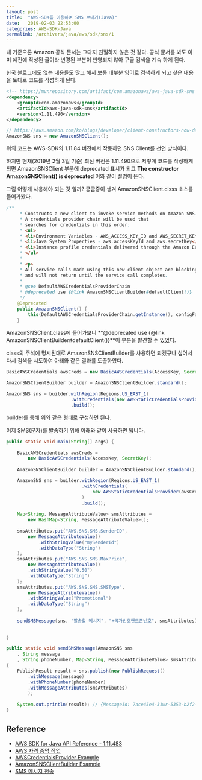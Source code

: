 ```yaml
---
layout: post
title:  "AWS-SDK를 이용하여 SMS 보내기(Java)"
date:   2019-02-03 22:53:00
categories: AWS-SDK-Java
permalink: /archivers/java/aws/sdk/sns/1
---
```


내 기준으론 Amazon 공식 문서는 그다지 친절하지 않은 것 같다.
공식 문서를 봐도 이미 예전에 작성된 글이라 변경된 부분이 반영되지 않아 구글 검색을 계속 하게 된다.

한국 블로그에도 없는 내용들도 많고 해서 보통 대부분 영어로 검색하게 되고 찾은 내용을 토대로 코드를 작성하게 된다.  

```xml
<!-- https://mvnrepository.com/artifact/com.amazonaws/aws-java-sdk-sns -->
<dependency>
    <groupId>com.amazonaws</groupId>
    <artifactId>aws-java-sdk-sns</artifactId>
    <version>1.11.490</version>
</dependency>
```  

  

```java
// https://aws.amazon.com/ko/blogs/developer/client-constructors-now-deprecated/
AmazonSNS sns = new AmazonSNSClient();
```
위의 코드는 AWS-SDK의 1.11.84 버전에서 작동하던 SNS Client를 선언 방식이다.

하지만 현재(2019년 2월 3일 기준) 최신 버전은 1.11.490으로 저렇게 코드를 작성하게 되면
AmazonSNSClient 부분에 deprecated 표시가 되고 **The constructor AmazonSNSClient() is deprecated** 이와 같이 설명이 뜬다.

그럼 어떻게 사용해야 되는 것 일까? 궁금증이 생겨 AmazonSNSClient.clsss 소스를 들어가봤다.

```java
/**
     * Constructs a new client to invoke service methods on Amazon SNS. 
     * A credentials provider chain will be used that
     * searches for credentials in this order:
     * <ul>
     * <li>Environment Variables - AWS_ACCESS_KEY_ID and AWS_SECRET_KEY</li>
     * <li>Java System Properties - aws.accessKeyId and aws.secretKey</li>
     * <li>Instance profile credentials delivered through the Amazon EC2 metadata service</li>
     * </ul>
     *
     * <p>
     * All service calls made using this new client object are blocking, 
     * and will not return until the service call completes.
     *
     * @see DefaultAWSCredentialsProviderChain
     * @deprecated use {@link AmazonSNSClientBuilder#defaultClient()}
     */
    @Deprecated
    public AmazonSNSClient() {
        this(DefaultAWSCredentialsProviderChain.getInstance(), configFactory.getConfig());
    }
```
AmazonSNSClient.class에 들어가보니 **@deprecated use {@link AmazonSNSClientBuilder#defaultClient()}**이 부분을 발견할 수 있었다. 

class의 주석에 명시된대로 AmazonSNSClientBuilder를 사용하면 되겠구나 싶어서 다시 검색을 시도하여 아래와 같은 결과를 도출하였다.

```java
BasicAWSCredentials awsCreds = new BasicAWSCredentials(AccessKey, SecretKey);
        
AmazonSNSClientBuilder builder = AmazonSNSClientBuilder.standard();

AmazonSNS sns = builder.withRegion(Regions.US_EAST_1)
                        .withCredentials(new AWSStaticCredentialsProvider(awsCreds))
                        .build();
```
builder를 통해 위와 같은 형태로 구성하면 된다.  

이제 SMS(문자)를 발송하기 위해 아래와 같이 사용하면 됩니다.

```java
public static void main(String[] args) {
        
    BasicAWSCredentials awsCreds = 
        new BasicAWSCredentials(AccessKey, SecretKey);
    
    AmazonSNSClientBuilder builder = AmazonSNSClientBuilder.standard();

    AmazonSNS sns = builder.withRegion(Regions.US_EAST_1)
                            .withCredentials(
                                new AWSStaticCredentialsProvider(awsCreds)
                            )
                            .build();
    
    Map<String, MessageAttributeValue> smsAttributes = 
        new HashMap<String, MessageAttributeValue>();
    
    smsAttributes.put("AWS.SNS.SMS.SenderID", 
        new MessageAttributeValue()
            .withStringValue("mySenderId")
            .withDataType("String")
    );
    smsAttributes.put("AWS.SNS.SMS.MaxPrice", 
        new MessageAttributeValue()
        .withStringValue("0.50")
        .withDataType("String")
    );
    smsAttributes.put("AWS.SNS.SMS.SMSType", 
        new MessageAttributeValue()
        .withStringValue("Promotional")
        .withDataType("String")
    );
    
    sendSMSMessage(sns, "발송할 메시지", "+국가번호핸드폰번호", smsAttributes);
    
    
}

public static void sendSMSMessage(AmazonSNS sns
    , String message
    , String phoneNumber, Map<String, MessageAttributeValue> smsAttributes) 
{
    PublishResult result = sns.publish(new PublishRequest()
        .withMessage(message)
        .withPhoneNumber(phoneNumber)
        .withMessageAttributes(smsAttributes)
        );
    
    System.out.println(result); // {MessageId: 7ace45e4-31wr-5353-b2f2-17759c45d913}
}
```




## Reference  
* [AWS SDK for Java API Reference - 1.11.483](https://docs.aws.amazon.com/AWSJavaSDK/latest/javadoc/)
* [AWS 자격 증명 작업](https://docs.aws.amazon.com/ko_kr/sdk-for-java/v1/developer-guide/credentials.html)
* [AWSCredentialsProvider Example](https://www.programcreek.com/java-api-examples/index.php?api=com.amazonaws.auth.AWSCredentialsProvider)
* [AmazonSNSClientBuilder Example](https://www.programcreek.com/java-api-examples/index.php?api=com.amazonaws.services.sns.AmazonSNSClientBuilder)
* [SMS 메시지 전송](https://docs.aws.amazon.com/ko_kr/sns/latest/dg/sms_publish-to-phone.html)
